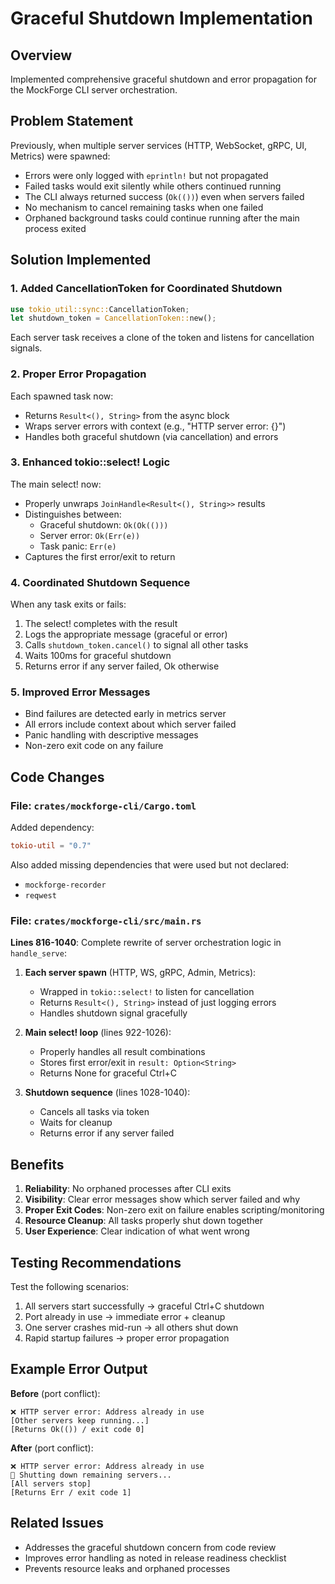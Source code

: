 # Graceful Shutdown Implementation

## Overview
Implemented comprehensive graceful shutdown and error propagation for the MockForge CLI server orchestration.

## Problem Statement
Previously, when multiple server services (HTTP, WebSocket, gRPC, UI, Metrics) were spawned:
- Errors were only logged with `eprintln!` but not propagated
- Failed tasks would exit silently while others continued running
- The CLI always returned success (`Ok(())`) even when servers failed
- No mechanism to cancel remaining tasks when one failed
- Orphaned background tasks could continue running after the main process exited

## Solution Implemented

### 1. Added CancellationToken for Coordinated Shutdown
```rust
use tokio_util::sync::CancellationToken;
let shutdown_token = CancellationToken::new();
```

Each server task receives a clone of the token and listens for cancellation signals.

### 2. Proper Error Propagation
Each spawned task now:
- Returns `Result<(), String>` from the async block
- Wraps server errors with context (e.g., "HTTP server error: {}")
- Handles both graceful shutdown (via cancellation) and errors

### 3. Enhanced tokio::select! Logic
The main select! now:
- Properly unwraps `JoinHandle<Result<(), String>>` results
- Distinguishes between:
  - Graceful shutdown: `Ok(Ok(()))`
  - Server error: `Ok(Err(e))`
  - Task panic: `Err(e)`
- Captures the first error/exit to return

### 4. Coordinated Shutdown Sequence
When any task exits or fails:
1. The select! completes with the result
2. Logs the appropriate message (graceful or error)
3. Calls `shutdown_token.cancel()` to signal all other tasks
4. Waits 100ms for graceful shutdown
5. Returns error if any server failed, Ok otherwise

### 5. Improved Error Messages
- Bind failures are detected early in metrics server
- All errors include context about which server failed
- Panic handling with descriptive messages
- Non-zero exit code on any failure

## Code Changes

### File: `crates/mockforge-cli/Cargo.toml`
Added dependency:
```toml
tokio-util = "0.7"
```

Also added missing dependencies that were used but not declared:
- `mockforge-recorder`
- `reqwest`

### File: `crates/mockforge-cli/src/main.rs`

**Lines 816-1040**: Complete rewrite of server orchestration logic in `handle_serve`:

1. **Each server spawn** (HTTP, WS, gRPC, Admin, Metrics):
   - Wrapped in `tokio::select!` to listen for cancellation
   - Returns `Result<(), String>` instead of just logging errors
   - Handles shutdown signal gracefully

2. **Main select! loop** (lines 922-1026):
   - Properly handles all result combinations
   - Stores first error/exit in `result: Option<String>`
   - Returns None for graceful Ctrl+C

3. **Shutdown sequence** (lines 1028-1040):
   - Cancels all tasks via token
   - Waits for cleanup
   - Returns error if any server failed

## Benefits

1. **Reliability**: No orphaned processes after CLI exits
2. **Visibility**: Clear error messages show which server failed and why
3. **Proper Exit Codes**: Non-zero exit on failure enables scripting/monitoring
4. **Resource Cleanup**: All tasks properly shut down together
5. **User Experience**: Clear indication of what went wrong

## Testing Recommendations

Test the following scenarios:
1. All servers start successfully → graceful Ctrl+C shutdown
2. Port already in use → immediate error + cleanup
3. One server crashes mid-run → all others shut down
4. Rapid startup failures → proper error propagation

## Example Error Output

**Before** (port conflict):
```
❌ HTTP server error: Address already in use
[Other servers keep running...]
[Returns Ok(()) / exit code 0]
```

**After** (port conflict):
```
❌ HTTP server error: Address already in use
👋 Shutting down remaining servers...
[All servers stop]
[Returns Err / exit code 1]
```

## Related Issues
- Addresses the graceful shutdown concern from code review
- Improves error handling as noted in release readiness checklist
- Prevents resource leaks and orphaned processes
